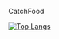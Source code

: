 CatchFood


<a href="https://github.com/anuraghazra/github-readme-stats"><img src="https://github-readme-stats.vercel.app/api/top-langs/?username=minZmax&layout=compact&theme=nightowl" alt="Top Langs" /></a>
